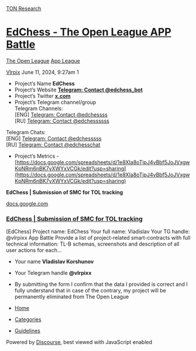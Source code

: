 [TON Research](/)

# [EdChess - The Open League APP Battle](/t/edchess-the-open-league-app-battle/24834)

[The Open League](/c/the-open-league/app-leaderboard/58)  [App League](/c/the-open-league/app-leaderboard/58) 

    

[Vlrpix](https://tonresear.ch/u/Vlrpix)  June 11, 2024, 9:27am  1

*   Project’s Name **EdChess**
*   Project’s Website **[Telegram: Contact @edchess\_bot](https://t.me/edchess_bot)**
*   Project’s Twitter **[x.com](https://x.com/EdChess_io)**
*   Project’s Telegram channel/group  
    Telegram Channels:  
    \[ENG\] [Telegram: Contact @edchessss](https://t.me/edchessss)  
    \[RU\] [Telegram: Contact @edchessssss](https://t.me/edchessssss)

Telegram Chats:  
\[ENG\] [Telegram: Contact @edchesssss](https://t.me/edchesssss)  
\[RU\] [Telegram: Contact @edchesschat](https://t.me/edchesschat)

*   Project’s Metrics - [https://docs.google.com/spreadsheets/d/1e8XIa8oTjpJ4yBbf5JoJVxgwKpNRm6nBK7yXWYxVCGk/edit?usp=sharing](https://docs.google.com/spreadsheets/d/1e8XIa8oTjpJ4yBbf5JoJVxgwKpNRm6nBK7yXWYxVCGk/edit?usp=sharing)

**EdChess | Submission of SMC for TOL tracking**

[docs.google.com](https://docs.google.com/document/d/1WKAZTEbxS0rlkayVQ-QYbyQ5p7cmmB_3BoStc59Lg-8/edit?usp=sharing)

[](https://docs.google.com/document/d/1WKAZTEbxS0rlkayVQ-QYbyQ5p7cmmB_3BoStc59Lg-8/edit?usp=sharing)

### [EdChess | Submission of SMC for TOL tracking](https://docs.google.com/document/d/1WKAZTEbxS0rlkayVQ-QYbyQ5p7cmmB_3BoStc59Lg-8/edit?usp=sharing)

\[EdChess\] Project name: EdChess Your full name: Vladislav Your TG handle: @vlrpixx App Battle Provide a list of project-related smart-contracts with full technical information: TL-B schemas, screenshots and description of all user actions for each...

*   Your name **Vladislav Korshunov**
*   Your Telegram handle **@vlrpixx**
*   By submitting the form I confirm that the data I provided is correct and I fully understand that in case of the contrary, my project will be permanently eliminated from The Open League

 

*   [Home](/)
*   [Categories](/categories)
*   [Guidelines](/guidelines)

Powered by [Discourse](https://www.discourse.org), best viewed with JavaScript enabled